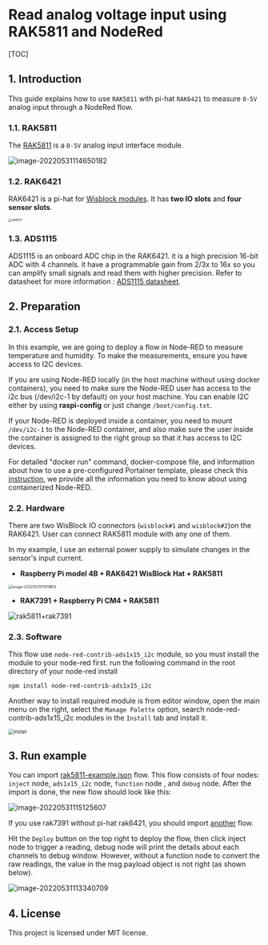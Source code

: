 # Read analog voltage input using RAK5811 and NodeRed 

[TOC]

## 1. Introduction

This guide explains how to use `RAK5811` with pi-hat `RAK6421` to measure  `0-5V` analog input through a NodeRed flow.

### 1.1. RAK5811

The [RAK5811](https://docs.rakwireless.com/Product-Categories/WisBlock/RAK5811/Datasheet/#description) is a `0-5V` analog input interface module. 

![image-20220531114650182](assets/rak5811.png)

### 1.2. RAK6421

RAK6421 is a pi-hat for [Wisblock modules](https://docs.rakwireless.com/Product-Categories/WisBlock/). It has **two IO slots** and **four sensor slots**.

<img src="assets/rak6421.png" alt="rak6421" style="zoom:40%;" />



### 1.3. ADS1115

ADS1115 is an onboard ADC chip in the RAK6421. it is a high precision 16-bit ADC with 4 channels. it have a programmable gain from 2/3x to 16x so you can amplify small signals and read them with higher precision. Refer to datasheet for more information : [ADS1115 datasheet](https://cdn-shop.adafruit.com/datasheets/ads1115.pdf).



## 2. Preparation

### 2.1. Access Setup

In this example, we are going to deploy a flow in Node-RED to measure temperature and humidity. To make the measurements, ensure you have access to I2C devices. 

If you are using Node-RED locally (in the host machine without using docker containers), you need to make sure the Node-RED user has access to the i2c bus (/dev/i2c-1 by default) on your host machine. You can enable I2C either by using **raspi-config** or just change `/boot/config.txt`.

If your Node-RED is deployed inside a container, you need to mount `/dev/i2c-1` to the Node-RED container, and also make sure the user inside the container is assigned to the right group so that it has access to I2C devices.

For detailed "docker run" command, docker-compose file, and information about how to use a pre-configured Portainer template, please check this [instruction](https://git.rak-internal.net/product-rd/gateway/wis-developer/rak7391/wisblock-node-red/-/blob/dev/README-Docker/README.md), we provide all the information you need to know about using containerized Node-RED.

### 2.2. Hardware

There are two WisBlock IO connectors (`wisblock#1` and `wisblock#2`)on the RAK6421. User can connect RAK5811 module with any one of them. 

In my example, I use an external power supply to simulate changes in the sensor's input current.

- **Raspberry Pi model 4B + RAK6421 WisBlock Hat +  RAK5811**

<img src="assets/image-20220531111019812.png" alt="image-20220531111019812" style="zoom:50%;" />



- **RAK7391 + Raspberry Pi CM4 +  RAK5811**

![rak5811+rak7391](assets/rak5811+rak7391.png)

### 2.3. Software

This flow use `node-red-contrib-ads1x15_i2c`  module, so you must install the module to your node-red first. run the following command in the root directory of your node-red install

```
npm install node-red-contrib-ads1x15_i2c
```

Another way to install required module is from editor window, open the main menu on the right, select  the `Manage Palette` option,  search node-red-contrib-ads1x15_i2c modules in the `Install` tab and install it.

<img src="assets/install.png" alt="install" style="zoom:67%;" />



## 3. Run example

You can import  [rak5811-example.json](rak5811-example.json) flow.   This flow consists of four nodes: `inject` node,  `ads1x15_i2c` node, `function` node , and  `debug` node. After the import is done, the new flow should look like this:

![image-20220531115125607](assets/rak5811-example.png)

If you use rak7391 without pi-hat rak6421, you should import [another](./rak5811-rak7391-example-flow.json) flow. 

Hit the `Deploy` button on the top right to deploy the flow, then click inject node to trigger a reading, debug node will print the details about each channels to debug window. However, without a function node to convert the raw readings, the value in the msg.payload object is not right (as shown below). 

![image-20220531113340709](assets/rak5811-raw-debug.png)

## 4. License

This project is licensed under MIT license.

